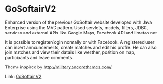 # GoSoftairV2
Enhanced version of the previous GoSoftair website developed with Java Enterprise using the MVC pattern.
Used servlets, models, filters, JDBC, services and external APIs like Google Maps, Facebook API and ilmeteo.net.

It is possible to register/login normally or with Facebook. A registered user can insert announcements, create matches and edit his profile. He can also join matches and view their datails like weather, position on map, participants and leave comments.

Theme inspired by http://military.ancorathemes.com/

Link: [GoSoftair V2](http://sample-env.ww6fhipney.us-west-2.elasticbeanstalk.com/) 
